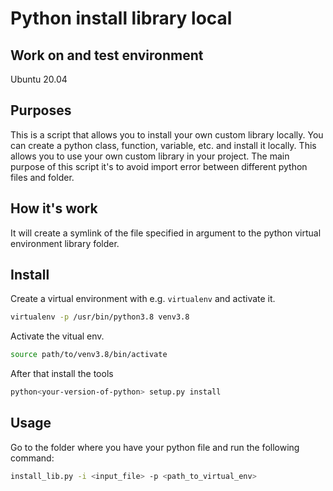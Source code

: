 # Python install library local

## Work on and test environment

Ubuntu 20.04


## Purposes
This is a script that allows you to install your own custom library locally. You can create a python class, function, variable, etc. and install it locally. This allows you to use your own custom library in your project. 
The main purpose of this script it's to avoid import error between different python files and folder.

## How it's work

It will create a symlink of the file specified in argument to the python virtual environment library folder.
## Install

Create a virtual environment with e.g. `virtualenv` and activate it.
```bash
virtualenv -p /usr/bin/python3.8 venv3.8
```

Activate the vitual env.
```bash
source path/to/venv3.8/bin/activate
```
After that install the tools 

```bash
python<your-version-of-python> setup.py install 
```
## Usage
Go to the folder where you have your python file and run the following command:
```bash 
install_lib.py -i <input_file> -p <path_to_virtual_env>
```

